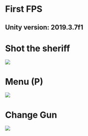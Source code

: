 # First FPS

## Unity version: 2019.3.7f1

# Shot the sheriff
![](https://user-images.githubusercontent.com/37049614/148456572-cbd492f5-9824-4217-844c-f5d7b60c5163.png)

# Menu (P)
![](https://user-images.githubusercontent.com/37049614/148456618-4efac743-25af-4be5-8a58-e705fa0c294f.png)

# Change Gun
![](https://user-images.githubusercontent.com/37049614/148456994-ceb9f0a1-f57d-439a-865e-73125ddfd9cf.png)

